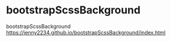 # bootstrapScssBackground
 bootstrapScssBackground
https://jenny2234.github.io/bootstrapScssBackground/index.html
